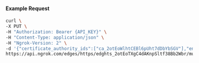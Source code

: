 <!-- Code generated for API Clients. DO NOT EDIT. -->

#### Example Request

```bash
curl \
-X PUT \
-H "Authorization: Bearer {API_KEY}" \
-H "Content-Type: application/json" \
-H "Ngrok-Version: 2" \
-d '{"certificate_authority_ids":["ca_2otEoWlhtCEBl6pUht7dDbYbSGV"],"enabled":true}' \
https://api.ngrok.com/edges/https/edghts_2otEoTXgC4dAKnpSltf38Bb2Wbr/mutual_tls
```
